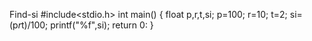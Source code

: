  Find-si
 #include<stdio.h>
int main()
 {
float p,r,t,si;
 p=100;
r=10;
t=2;
si=(p*r*t)/100;
printf("%f",si);
 return 0:
}	
   
